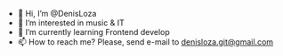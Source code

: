 - 👋 Hi, I’m @DenisLoza
- 👀 I’m interested in music & IT
- 🌱 I’m currently learning Frontend develop
- 📫 How to reach me? Please, send e-mail to denisloza.git@gmail.com
